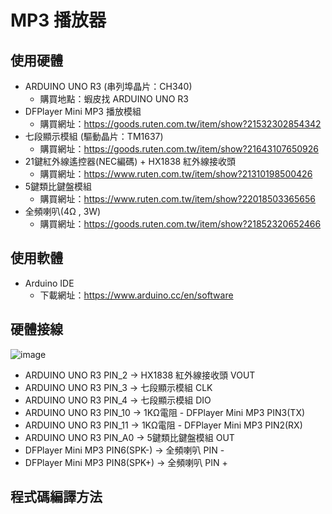  MP3 播放器
============

使用硬體
--------

* ARDUINO UNO R3 (串列埠晶片：CH340)
    * 購買地點：蝦皮找 ARDUINO UNO R3
* DFPlayer Mini MP3 播放模組
    * 購買網址：https://goods.ruten.com.tw/item/show?21532302854342
* 七段顯示模組 (驅動晶片：TM1637)
    * 購買網址：https://goods.ruten.com.tw/item/show?21643107650926
* 21鍵紅外線遙控器(NEC編碼) + HX1838 紅外線接收頭 
    * 購買網址：https://www.ruten.com.tw/item/show?21310198500426
* 5鍵類比鍵盤模組
    * 購買網址：https://www.ruten.com.tw/item/show?22018503365656
* 全頻喇叭(4Ω , 3W)
    * 購買網址：https://goods.ruten.com.tw/item/show?21852320652466

使用軟體
--------

* Arduino IDE
    * 下載網址：https://www.arduino.cc/en/software

硬體接線
---------

 ![image](https://github.com/liping588/mp3_player/blob/master/image/mp3_pic.jpg)

* ARDUINO UNO R3 PIN_2  -> HX1838 紅外線接收頭 VOUT
* ARDUINO UNO R3 PIN_3  -> 七段顯示模組 CLK
* ARDUINO UNO R3 PIN_4  -> 七段顯示模組 DIO
* ARDUINO UNO R3 PIN_10 -> 1KΩ電阻 - DFPlayer Mini MP3 PIN3(TX)
* ARDUINO UNO R3 PIN_11 -> 1KΩ電阻 - DFPlayer Mini MP3 PIN2(RX)
* ARDUINO UNO R3 PIN_A0 -> 5鍵類比鍵盤模組 OUT
* DFPlayer Mini MP3 PIN6(SPK-) -> 全頻喇叭 PIN -
* DFPlayer Mini MP3 PIN8(SPK+) -> 全頻喇叭 PIN +

程式碼編譯方法
--------------
